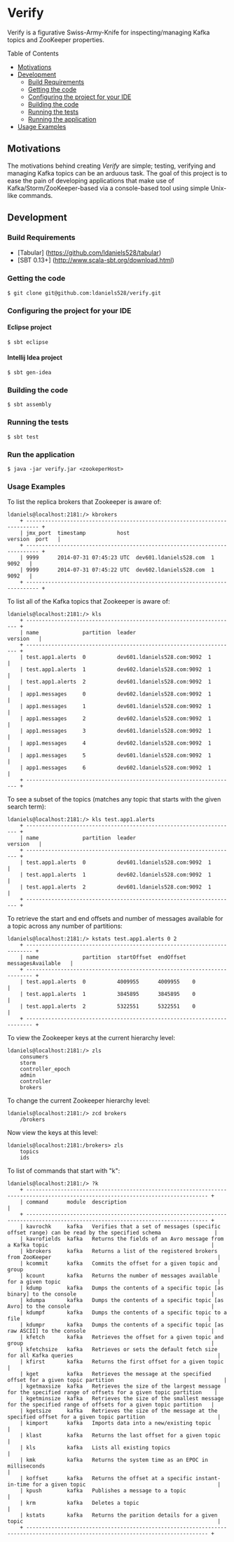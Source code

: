 Verify
=======

Verify is a figurative Swiss-Army-Knife for inspecting/managing Kafka topics and ZooKeeper properties.

Table of Contents

* <a href="#Motivations">Motivations</a>
* <a href="#Development">Development</a>
	* <a href="#build-requirements">Build Requirements</a>
	* <a href="#getting-the-code">Getting the code</a>
	* <a href="#configuring-your-ide">Configuring the project for your IDE</a>
	* <a href="#building-the-code">Building the code</a>
	* <a href="#testing-the-code">Running the tests</a>	
	* <a href="#running-the-app">Running the application</a>
* <a href="#usage">Usage Examples</a>

<a name="Motivations"></a>
## Motivations

The motivations behind creating _Verify_ are simple; testing, verifying and managing Kafka topics can be an
arduous task. The goal of this project is to ease the pain of developing applications that make use of 
Kafka/Storm/ZooKeeper-based via a console-based tool using simple Unix-like commands.

<a name="Development"></a>
## Development

<a name="build-requirements"></a>
### Build Requirements

* [Tabular] (https://github.com/ldaniels528/tabular)
* [SBT 0.13+] (http://www.scala-sbt.org/download.html)

<a name="getting-the-code"></a>
### Getting the code

    $ git clone git@github.com:ldaniels528/verify.git

<a name="configuring-your-ide"></a>
### Configuring the project for your IDE

#### Eclipse project
    $ sbt eclipse
    
#### Intellij Idea project
    $ sbt gen-idea

<a name="building-the-code"></a>
### Building the code

    $ sbt assembly
    
<a name="testing-the-code"></a>    
### Running the tests

    $ sbt test    

<a name="Running-the-app"></a> 
### Run the application

	$ java -jar verify.jar <zookeperHost>

<a name="usage"></a>
### Usage Examples	

To list the replica brokers that Zookeeper is aware of:

	ldaniels@localhost:2181:/> kbrokers
		+ -------------------------------------------------------------------------- +
		| jmx_port  timestamp          host                          version  port   |
		+ -------------------------------------------------------------------------- +
		| 9999      2014-07-31 07:45:23 UTC  dev601.ldaniels528.com  1        9092   |
		| 9999      2014-07-31 07:45:22 UTC  dev602.ldaniels528.com  1        9092   |
		+ -------------------------------------------------------------------------- +	

To list all of the Kafka topics that Zookeeper is aware of:

	ldaniels@localhost:2181:/> kls
		+ ------------------------------------------------------------------- +
		| name              partition  leader                       version   |
		+ ------------------------------------------------------------------- +
		| test.app1.alerts  0          dev601.ldaniels528.com:9092  1         |
		| test.app1.alerts  1          dev602.ldaniels528.com:9092  1         |
		| test.app1.alerts  2          dev601.ldaniels528.com:9092  1         |
		| app1.messages     0          dev602.ldaniels528.com:9092  1         |
		| app1.messages     1          dev601.ldaniels528.com:9092  1         |
		| app1.messages     2          dev602.ldaniels528.com:9092  1         |
		| app1.messages     3          dev601.ldaniels528.com:9092  1         |
		| app1.messages     4          dev602.ldaniels528.com:9092  1         |
		| app1.messages     5          dev601.ldaniels528.com:9092  1         |
		| app1.messages     6          dev602.ldaniels528.com:9092  1         |
		+ ------------------------------------------------------------------- +

To see a subset of the topics (matches any topic that starts with the given search term):

	ldaniels@localhost:2181:/> kls test.app1.alerts
		+ ------------------------------------------------------------------- +
		| name              partition  leader                       version   |
		+ ------------------------------------------------------------------- +
		| test.app1.alerts  0          dev601.ldaniels528.com:9092  1         |
		| test.app1.alerts  1          dev602.ldaniels528.com:9092  1         |
		| test.app1.alerts  2          dev601.ldaniels528.com:9092  1         |
		+ ------------------------------------------------------------------- +

To retrieve the start and end offsets and number of messages available for a topic across any number of partitions:

	ldaniels@localhost:2181:/> kstats test.app1.alerts 0 2
		+ ------------------------------------------------------------------------ +
		| name              partition  startOffset  endOffset  messagesAvailable   |
		+ ------------------------------------------------------------------------ +
		| test.app1.alerts  0          4009955      4009955    0                   |
		| test.app1.alerts  1          3845895      3845895    0                   |
		| test.app1.alerts  2          5322551      5322551    0                   |
		+ ------------------------------------------------------------------------ +

To view the Zookeeper keys at the current hierarchy level:

	ldaniels@localhost:2181:/> zls
		consumers
		storm
		controller_epoch
		admin
		controller
		brokers	
			
To change the current Zookeeper hierarchy level:			
			
	ldaniels@localhost:2181:/> zcd brokers
        /brokers
        
Now view the keys at this level:        
    
    ldaniels@localhost:2181:/brokers> zls
        topics
        ids	
        
To list of commands that start with "k":
			
	ldaniels@localhost:2181:/> ?k
        + -------------------------------------------------------------------------------------------------------------------------------- +
        | command      module  description                                                                                                 |
        + -------------------------------------------------------------------------------------------------------------------------------- +
        | kavrochk     kafka   Verifies that a set of messages (specific offset range) can be read by the specified schema                 |
        | kavrofields  kafka   Returns the fields of an Avro message from a Kafka topic                                                    |
        | kbrokers     kafka   Returns a list of the registered brokers from ZooKeeper                                                     |
        | kcommit      kafka   Commits the offset for a given topic and group                                                              |
        | kcount       kafka   Returns the number of messages available for a given topic                                                  |
        | kdump        kafka   Dumps the contents of a specific topic [as binary] to the console                                           |
        | kdumpa       kafka   Dumps the contents of a specific topic [as Avro] to the console                                             |
        | kdumpf       kafka   Dumps the contents of a specific topic to a file                                                            |
        | kdumpr       kafka   Dumps the contents of a specific topic [as raw ASCII] to the console                                        |
        | kfetch       kafka   Retrieves the offset for a given topic and group                                                            |
        | kfetchsize   kafka   Retrieves or sets the default fetch size for all Kafka queries                                              |
        | kfirst       kafka   Returns the first offset for a given topic                                                                  |
        | kget         kafka   Retrieves the message at the specified offset for a given topic partition                                   |
        | kgetmaxsize  kafka   Retrieves the size of the largest message for the specified range of offsets for a given topic partition    |
        | kgetminsize  kafka   Retrieves the size of the smallest message for the specified range of offsets for a given topic partition   |
        | kgetsize     kafka   Retrieves the size of the message at the specified offset for a given topic partition                       |
        | kimport      kafka   Imports data into a new/existing topic                                                                      |
        | klast        kafka   Returns the last offset for a given topic                                                                   |
        | kls          kafka   Lists all existing topics                                                                                   |
        | kmk          kafka   Returns the system time as an EPOC in milliseconds                                                          |
        | koffset      kafka   Returns the offset at a specific instant-in-time for a given topic                                          |
        | kpush        kafka   Publishes a message to a topic                                                                              |
        | krm          kafka   Deletes a topic                                                                                             |
        | kstats       kafka   Returns the parition details for a given topic                                                              |
        + -------------------------------------------------------------------------------------------------------------------------------- +